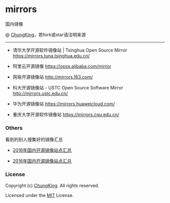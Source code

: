 # mirrors
国内镜像

@ [ChungKing](https://github.com/HuangCongQing/mirrors)，若fork或star请注明来源

-----

* 清华大学开源软件镜像站 | Tsinghua Open Source Mirror
https://mirrors.tuna.tsinghua.edu.cn/

* 阿里云开源镜像
https://opsx.alibaba.com/mirror

* 网易开源镜像站
http://mirrors.163.com/

* 科大开源镜像站 - USTC Open Source Software Mirror
http://mirrors.ustc.edu.cn/

* 华为开源镜像站
https://mirrors.huaweicloud.com/

* 重庆大学开源软件镜像站
https://mirrors.cqu.edu.cn/

### Others

看到的别人搜集好的镜像汇总

* [2016年国内开源镜像站点汇总](https://www.cnblogs.com/jtlgb/p/5702713.html)

*  [2016年国内开源镜像站点汇总](https://www.cnblogs.com/codefly/p/6536627.html)





### License

Copyright (c) [ChungKing](https://github.com/HuangCongQing/mirrors). All rights reserved.

Licensed under the [MIT](./LICENSE) License.